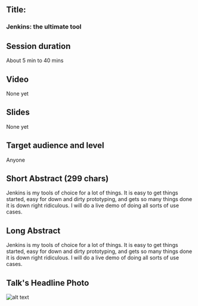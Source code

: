 ## Title: 
### Jenkins: the ultimate tool

## Session duration

About 5 min to 40 mins

## Video

None yet

## Slides

None yet

## Target audience and level

Anyone

## Short Abstract (299 chars)

Jenkins is my tools of choice for a lot of things. It is easy to get things started, easy for down and dirty prototyping, and gets so many things done it is down right ridiculous. I will do a live demo of doing all sorts of use cases.

## Long Abstract

Jenkins is my tools of choice for a lot of things. It is easy to get things started, easy for down and dirty prototyping, and gets so many things done it is down right ridiculous. I will do a live demo of doing all sorts of use cases.

## Talk's Headline Photo

![alt text]( "None")
